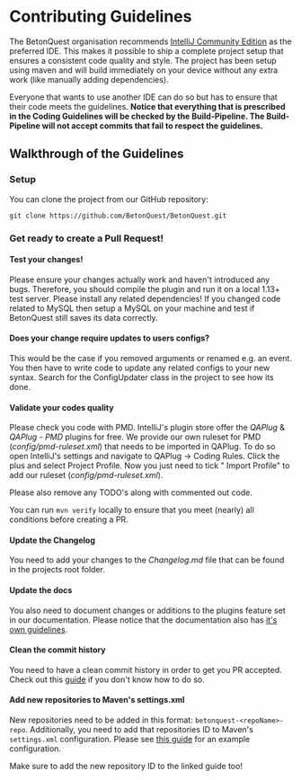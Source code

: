 # Contributing Guidelines

The BetonQuest organisation recommends <a href="https://www.jetbrains.com/idea/" target="_blank">IntelliJ Community
Edition</a> as the preferred IDE. This makes it possible to ship a complete project setup that ensures a consistent code
quality and style. The project has been setup using maven and will build immediately on your device without any extra
work (like manually adding dependencies).

Everyone that wants to use another IDE can do so but has to ensure that their code meets the guidelines.
**Notice that everything that is prescribed in the Coding Guidelines will be checked by the Build-Pipeline. The
Build-Pipeline will not accept commits that fail to respect the guidelines.**

## Walkthrough of the Guidelines

### Setup

You can clone the project from our GitHub repository:

```
git clone https://github.com/BetonQuest/BetonQuest.git
```

### Get ready to create a Pull Request!

#### Test your changes!

Please ensure your changes actually work and haven't introduced any bugs. Therefore, you should compile the plugin and
run it on a local 1.13+ test server. Please install any related dependencies! If you changed code related to MySQL then
setup a MySQL on your machine and test if BetonQuest still saves its data correctly.

#### Does your change require updates to users configs?

This would be the case if you removed arguments or renamed e.g. an event. You then have to write code to update any
related configs to your new syntax. Search for the ConfigUpdater class in the project to see how its done.

#### Validate your codes quality

Please check you code with PMD. IntelliJ's plugin store offer the _QAPlug_ & _QAPlug - PMD_ plugins for free. We provide
our own ruleset for PMD (_config/pmd-ruleset.xml_) that needs to be imported in QAPlug. To do so open IntelliJ's
settings and navigate to QAPlug -> Coding Rules. Click the plus and select Project Profile. Now you just need to tick "
Import Profile" to add our ruleset (_config/pmd-ruleset.xml_).

Please also remove any TODO's along with commented out code.

You can run `mvn verify` locally to ensure that you meet (nearly) all conditions before creating a PR.

#### Update the Changelog

You need to add your changes to the _Changelog.md_ file that can be found in the projects root folder.

#### Update the docs

You also need to document changes or additions to the plugins feature set in our documentation. Please notice that the
documentation also has [it's own guidelines](../Docs/Guidelines.md).

#### Clean the commit history

You need to have a clean commit history in order to get you PR accepted. Check out
this <a href="https://medium.com/@catalinaturlea/clean-git-history-a-step-by-step-guide-eefc0ad8696d" target="_blank">
guide</a> if you don't know how to do so.

#### Add new repositories to Maven's settings.xml

New repositories need to be added in this format: `betonquest-<repoName>-repo`.
Additionally, you need to add that repositories ID to Maven's `settings.xml` configuration.
Please see [this guide](../Process/Setup-Project.md#build-speed-up) for an example configuration.

Make sure to add the new repository ID to the linked guide too!

